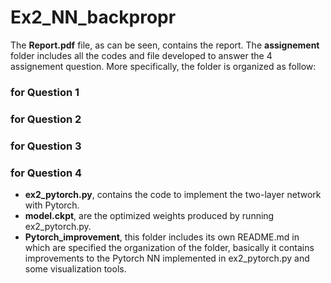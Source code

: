 # Ex2_NN_backpropr

The **Report.pdf** file, as can be seen, contains the report. The **assignement** folder includes all the codes and file developed to answer the 4 assignement question. More specifically, the folder is organized as follow:  

### for Question 1  

### for Question 2  

### for Question 3  

### for Question 4  
- **ex2_pytorch.py**, contains the code to implement the two-layer network with Pytorch.  
- **model.ckpt**, are the optimized weights produced by running ex2_pytorch.py.  
- **Pytorch_improvement**, this folder includes its own README.md in which are specified the organization of the folder, basically it contains improvements to the Pytorch NN implemented in ex2_pytorch.py and some visualization tools.  
